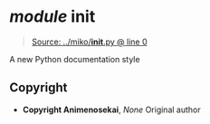 # *module* **__init__**

> [Source: ../miko/__init__.py @ line 0](../miko/__init__.py#L0)

A new Python documentation style

## Copyright

- **Copyright Animenosekai**, *None*
Original author
